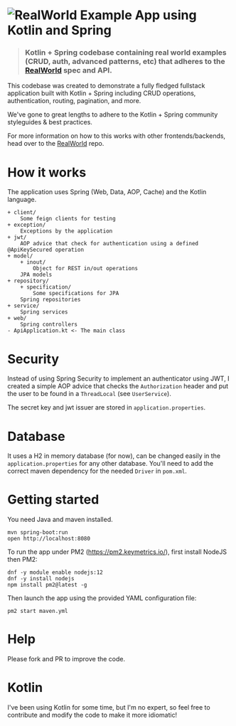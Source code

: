 # ![RealWorld Example App using Kotlin and Spring](kotlin-spring.png)

> ### Kotlin + Spring codebase containing real world examples (CRUD, auth, advanced patterns, etc) that adheres to the [RealWorld](https://github.com/gothinkster/realworld-example-apps) spec and API.

This codebase was created to demonstrate a fully fledged fullstack application built with Kotlin + Spring including CRUD operations, authentication, routing, pagination, and more.

We've gone to great lengths to adhere to the Kotlin + Spring community styleguides & best practices.

For more information on how to this works with other frontends/backends, head over to the [RealWorld](https://github.com/gothinkster/realworld) repo.

# How it works

The application uses Spring (Web, Data, AOP, Cache) and the Kotlin language.

    + client/
        Some feign clients for testing
    + exception/
        Exceptions by the application
    + jwt/
        AOP advice that check for authentication using a defined @ApiKeySecured operation
    + model/
        + inout/
            Object for REST in/out operations
        JPA models
    + repository/
        + specification/
            Some specifications for JPA
        Spring repositories
    + service/
        Spring services
    + web/
        Spring controllers
    - ApiApplication.kt <- The main class

# Security

Instead of using Spring Security to implement an authenticator using JWT, I created a simple AOP advice that checks
the `Authorization` header and put the user to be found in a `ThreadLocal` (see `UserService`).

The secret key and jwt issuer are stored in `application.properties`.

# Database

It uses a H2 in memory database (for now), can be changed easily in the `application.properties` for any other database.
You'll need to add the correct maven dependency for the needed `Driver` in `pom.xml`.

# Getting started

You need Java and maven installed.

    mvn spring-boot:run
    open http://localhost:8080

To run the app under PM2 (https://pm2.keymetrics.io/), first install NodeJS then PM2:

    dnf -y module enable nodejs:12
    dnf -y install nodejs
    npm install pm2@latest -g

Then launch the app using the provided YAML configuration file:

    pm2 start maven.yml

# Help

Please fork and PR to improve the code.

# Kotlin

I've been using Kotlin for some time, but I'm no expert, so feel free to contribute and modify the code to make it more idiomatic!
